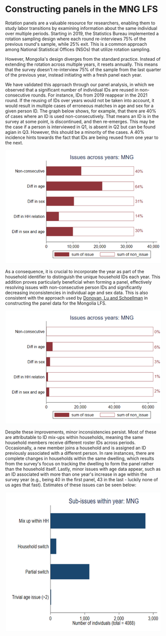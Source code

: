 # Constructing panels in the MNG LFS

Rotation panels are a valuable resource for researchers, enabling them to study labor transitions by examining information about the same individual over multiple periods. Starting in 2019, the Statistics Bureau implemented a rotation sampling design where each round re-interviews 75% of the previous round's sample, while 25% exit. This is a common approach among National Statistical Offices (NSOs) that utilize rotation sampling.

However, Mongolia's design diverges from the standard practice. Instead of extending the rotation across multiple years, it resets annually. This means that the survey doesn't re-interview 75% of the sample from the last quarter of the previous year, instead initiating with a fresh panel each year.

We have validated this approach through our panel analysis, in which we observed that a significant number of individual IDs are reused in non-consecutive rounds. For instance, IDs from 2019 reappear in the 2021 round. If the reusing of IDs over years would not be taken into account, it would result in multiple cases of erroneous matches in age and sex for a given person ID. The graph below shows, for example, that there are 40% of cases where an ID is used non-consecutively. That means an ID is in the survey at some point, is discontinued, and then re-emerges. This may be the case if a person is interviewed in Q1, is absent in Q2 but can be found agian in Q3. However, this should be a minority of the cases. A 40% incidence hints towards the fact that IDs are being reused from one year to the next.

![image](Utilities/issues_without_yr.png)

As a consequence, it is crucial to incorporate the year as part of the household identifier to distinguish the unique household IDs each year. This addition proves particularly beneficial when forming a  panel, effectively resolving issues with non-consecutive person IDs and significantly decreasing inconsistencies in individual age and sex data. This is also consistent with the approach used by [Donovan, Lu and Schoellman](Utilities/DLS_paper.pdf) in constructing the panel data for the Mongolia LFS. 

![image](Utilities/issues_with_yr.png)


Despite these improvements, minor inconsistencies persist. Most of these are attributable to ID mix-ups within households, meaning the same household members receive different roster IDs across periods. Occasionally, a new member joins a household and is assigned an ID previously associated with a different person. In rare instances, there are complete changes in households within the same dwelling, which results from the survey's focus on tracking the dwelling to form the panel rather than the household itself. Lastly, minor issues with age data appear, such as an ID associated with more than one year's increase in age within the survey year (e.g., being 40 in the first panel, 43 in the last - luckily none of us ages that fast). Estimates of these issues can be seen below:

<img src="Utilities/subissues.png" width="600" height="450">


